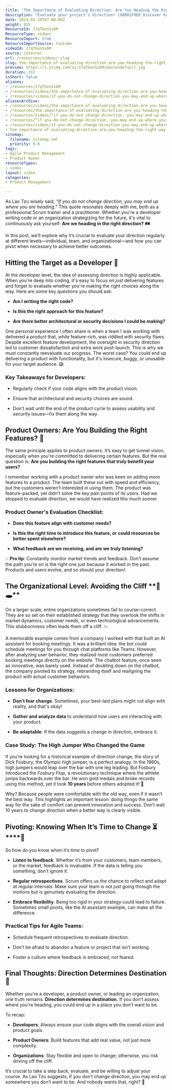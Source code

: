 ```yaml
---
title: 'The Importance of Evaluating Direction: Are You Heading the Right Way?'
description: "Evaluate your project's direction! \U0001F9ED Discover how to make informed choices and adapt in a changing world. Join us for insights and guidance! \U0001F4A1"
date: 2024-01-20T07:00:00Z
weight: 855
ResourceId: 17qTGonSsbM
ResourceType: videos
ResourceImport: true
ResourceImportSource: Youtube
videoId: 17qTGonSsbM
source: internal
url: /resources/videos/:slug
slug: the-importance-of-evaluating-direction-are-you-heading-the-right-way
preview: https://i.ytimg.com/vi/17qTGonSsbM/maxresdefault.jpg
duration: 312
isShort: false
aliases:
- /resources/17qTGonSsbM
- /resources/videos/the-importance-of-evaluating-direction-are-you-heading-the-right-way
- /resources/videos/if-you-do-not-change-direction-you-may-end-up-where-you-are-heading-lao-tzu
aliasesArchive:
- /resources/videos/the-importance-of-evaluating-direction-are-you-heading-the-right-way
- /resources/the-importance-of-evaluating-direction-are-you-heading-the-right-way
- /resources/videos/“if-you-do-not-change-direction,-you-may-end-up-where-you-are-heading-”-–-lao-tzu
- /resources/“if-you-do-not-change-direction,-you-may-end-up-where-you-are-heading-”-–-lao-tzu
- /resources/videos/if-you-do-not-change-direction-you-may-end-up-where-you-are-heading-lao-tzu
- the-importance-of-evaluating-direction-are-you-heading-the-right-way
sitemap:
  filename: sitemap.xml
  priority: 0.6
tags:
- Agile Product Management
- Product Owner
resourceTypes:
- video
layout: video
categories:
- Product Management

---
```

As Lao Tzu wisely said, _“If you do not change direction, you may end up where you are heading.”_ This quote resonates deeply with me, both as a professional Scrum trainer and a practitioner. Whether you're a developer writing code or an organization strategizing for the future, it's vital to continuously ask yourself: **Are we heading in the right direction?** 🛤️

In this post, we’ll explore why it’s crucial to evaluate your direction regularly at different levels—individual, team, and organizational—and how you can pivot when necessary to achieve better outcomes.

## **Hitting the Target as a Developer** **🎯**

At the developer level, the idea of assessing direction is highly applicable. When you're deep into coding, it's easy to focus on _just_ delivering features and forget to evaluate whether you're making the right choices along the way. Here are some key questions you should ask:

- **Am I writing the right code?**

- **Is this the right approach for this feature?**

- **Are there better architectural or security decisions I could be making?**

One personal experience I often share is when a team I was working with delivered a product that, while feature-rich, was riddled with security flaws. Despite excellent feature development, the oversight in security direction led to customer dissatisfaction and extra work post-launch. This is why we must constantly reevaluate our progress. The worst case? You could end up delivering a product with functionality, but it's insecure, buggy, or unusable for your target audience. 😱

### **Key Takeaways for Developers:**

- Regularly check if your code aligns with the product vision.

- Ensure that architectural and security choices are sound.

- Don’t wait until the end of the product cycle to assess usability and security issues—fix them along the way.

## **Product Owners: Are You Building the Right Features?** **🚀**

The same principle applies to product owners. It’s easy to get tunnel vision, especially when you're committed to delivering certain features. But the real question is: **Are you building the right features that truly benefit your users?**

I remember working with a product owner who was keen on adding more features to a product. The team built these out with speed and efficiency, but the customers weren’t interested in using them. The product was feature-packed, yet didn’t solve the key pain points of its users. Had we stopped to evaluate direction, we would have realized this much sooner.

### **Product Owner's Evaluation Checklist:**

- **Does this feature align with customer needs?**

- **Is this the right time to introduce this feature, or could resources be better spent elsewhere?**

- **What feedback are we receiving, and are we truly listening?**

💡 **Pro tip**: Constantly monitor market trends and feedback. Don’t assume the path you’re on is the right one just because it worked in the past. Products and users evolve, and so should your direction!

## **The Organizational Level: Avoiding the Cliff** **🏢🕳****️**

On a larger scale, entire organizations sometimes fail to course-correct. They are so set on their established strategy that they overlook the shifts in market dynamics, customer needs, or even technological advancements. This stubbornness often leads them off a cliff. 📉

A memorable example comes from a company I worked with that built an AI assistant for booking meetings. It was a brilliant idea: the bot could schedule meetings for you through chat platforms like Teams. However, after analyzing user behavior, they realized most customers preferred booking meetings directly on the website. The chatbot feature, once seen as innovative, was barely used. Instead of doubling down on the chatbot, the company pivoted its strategy, rebranding itself and realigning the product with actual customer behaviors.

### **Lessons for Organizations:**

- **Don’t fear change**. Sometimes, your best-laid plans might not align with reality, and that's okay!

- **Gather and analyze data** to understand how users are interacting with your product.

- **Be adaptable**. If the data suggests a change in direction, embrace it.

### **Case Study: The High Jumper Who Changed the Game**

If you’re looking for a historical example of direction change, the story of Dick Fosbury, the Olympic high jumper, is a perfect analogy. In the 1960s, high jumpers would leap over the bar with one leg leading. But Fosbury introduced the _Fosbury Flop_, a revolutionary technique where the athlete jumps backwards over the bar. He won gold medals and broke records using this method, yet it took **10 years** before others adopted it! 🤯

Why? Because people were comfortable with the old way, even if it wasn’t the best way. This highlights an important lesson: doing things the same way for the sake of comfort can prevent innovation and success. Don’t wait 10 years to change direction when a better way is clearly visible.

## **Pivoting: Knowing When It’s Time to Change ⏳****🔄**

So how do you know when it’s time to pivot?

- **Listen to feedback**. Whether it’s from your customers, team members, or the market, feedback is invaluable. If the data is telling you something, don’t ignore it.

- **Regular retrospectives**. Scrum offers us the chance to reflect and adapt at regular intervals. Make sure your team is not just going through the motions but is genuinely evaluating the direction.

- **Embrace flexibility**. Being too rigid in your strategy could lead to failure. Sometimes small pivots, like the AI assistant example, can make all the difference.

### **Practical Tips for Agile Teams:**

- Schedule frequent retrospectives to evaluate direction.

- Don’t be afraid to abandon a feature or project that isn’t working.

- Foster a culture where feedback is embraced, not feared.

## **Final Thoughts: Direction Determines Destination 🧭**

Whether you're a developer, a product owner, or leading an organization, one truth remains: **Direction determines destination.** If you don’t assess where you're heading, you could end up in a place you don’t want to be.

To recap:

- **Developers**: Always ensure your code aligns with the overall vision and product goals.

- **Product Owners**: Build features that add real value, not just more complexity.

- **Organizations**: Stay flexible and open to change; otherwise, you risk driving off the cliff.

It’s crucial to take a step back, evaluate, and be willing to adjust your course. As Lao Tzu suggests, if you don’t change direction, you may end up somewhere you don’t want to be. And nobody wants that, right? 🚫
